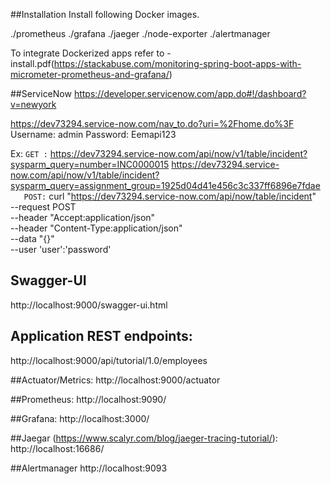 ##Installation
  Install following Docker images. 
   
  ./prometheus
  ./grafana
  ./jaeger
  ./node-exporter
  ./alertmanager

  To integrate Dockerized apps refer to - install.pdf(https://stackabuse.com/monitoring-spring-boot-apps-with-micrometer-prometheus-and-grafana/)

##ServiceNow
  https://developer.servicenow.com/app.do#!/dashboard?v=newyork
  
  https://dev73294.service-now.com/nav_to.do?uri=%2Fhome.do%3F
  Username: admin
  Password: Eemapi123
  
   Ex: 
   `GET :`
      https://dev73294.service-now.com/api/now/v1/table/incident?sysparm_query=number=INC0000015
      https://dev73294.service-now.com/api/now/v1/table/incident?sysparm_query=assignment_group=1925d04d41e456c3c337ff6896e7fdae  
`   POST:`
      curl "https://dev73294.service-now.com/api/now/table/incident" \
      --request POST \
      --header "Accept:application/json" \
      --header "Content-Type:application/json" \
      --data "{}" \
      --user 'user':'password'


## Swagger-UI
http://localhost:9000/swagger-ui.html
  
## Application REST endpoints:
http://localhost:9000/api/tutorial/1.0/employees

##Actuator/Metrics:
http://localhost:9000/actuator

##Prometheus:
http://localhost:9090/

##Grafana:
http://localhost:3000/

##Jaegar (https://www.scalyr.com/blog/jaeger-tracing-tutorial/):
http://localhost:16686/

##Alertmanager
http://localhost:9093



